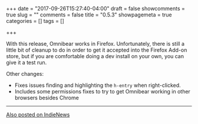+++
date = "2017-09-26T15:27:40-04:00"
draft = false
showcomments = true
slug = ""
comments = false
title = "0.5.3"
showpagemeta = true
categories = []
tags = []

+++

With this release, Omnibear works in Firefox. Unfortunately, there is still a little bit of cleanup to do in order to get it accepted into the Firefox Add-on store, but if you are comfortable doing a dev install on your own, you can give it a test run.

Other changes:

* Fixes issues finding and highlighting the `h-entry` when right-clicked.
* Includes some permissions fixes to try to get Omnibear working in other browsers besides Chrome

<hr>
<a href="https://news.indieweb.org/en" class="u-syndication">
  Also posted on IndieNews
</a>
